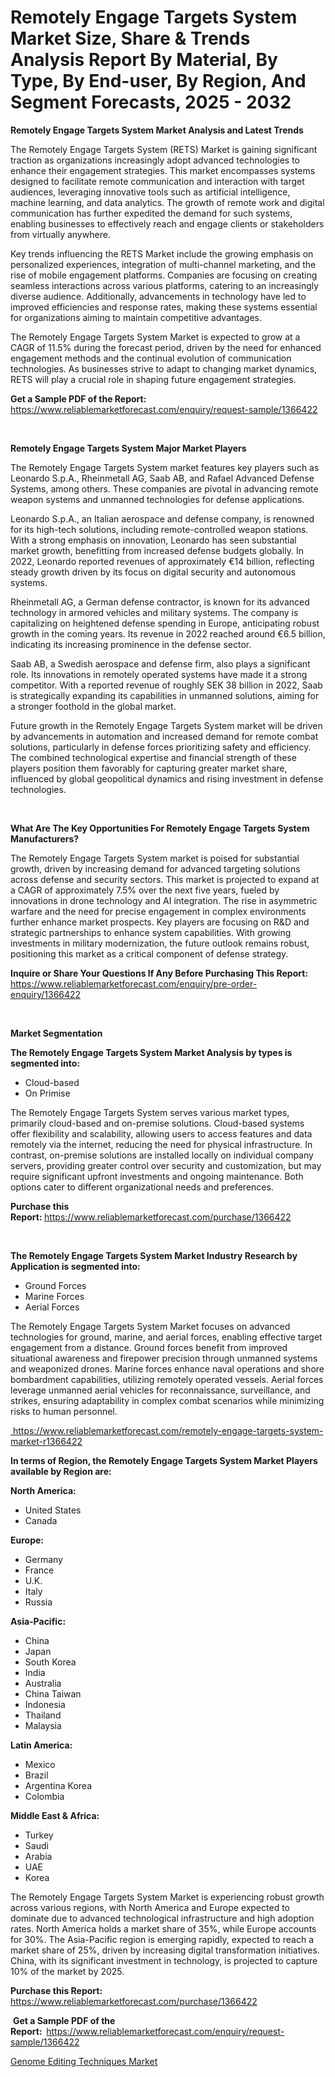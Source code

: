 <p><h1>Remotely Engage Targets System Market Size, Share & Trends Analysis Report By Material, By Type, By End-user, By Region, And Segment Forecasts, 2025 - 2032</h1></p><p><strong>Remotely Engage Targets System Market Analysis and Latest Trends</strong></p>
<p><p>The Remotely Engage Targets System (RETS) Market is gaining significant traction as organizations increasingly adopt advanced technologies to enhance their engagement strategies. This market encompasses systems designed to facilitate remote communication and interaction with target audiences, leveraging innovative tools such as artificial intelligence, machine learning, and data analytics. The growth of remote work and digital communication has further expedited the demand for such systems, enabling businesses to effectively reach and engage clients or stakeholders from virtually anywhere.</p><p>Key trends influencing the RETS Market include the growing emphasis on personalized experiences, integration of multi-channel marketing, and the rise of mobile engagement platforms. Companies are focusing on creating seamless interactions across various platforms, catering to an increasingly diverse audience. Additionally, advancements in technology have led to improved efficiencies and response rates, making these systems essential for organizations aiming to maintain competitive advantages.</p><p>The Remotely Engage Targets System Market is expected to grow at a CAGR of 11.5% during the forecast period, driven by the need for enhanced engagement methods and the continual evolution of communication technologies. As businesses strive to adapt to changing market dynamics, RETS will play a crucial role in shaping future engagement strategies.</p></p>
<p><strong>Get a Sample PDF of the Report:&nbsp;</strong> <a href="https://www.reliablemarketforecast.com/enquiry/request-sample/1366422?utm_campaign=2284&utm_medium=2&utm_source=Github&utm_content=ia&utm_term=22032025&utm_id=remotely-engage-targets-system">https://www.reliablemarketforecast.com/enquiry/request-sample/1366422</a></p>
<p>&nbsp;</p>
<p><strong>Remotely Engage Targets System Major Market Players</strong></p>
<p><p>The Remotely Engage Targets System market features key players such as Leonardo S.p.A., Rheinmetall AG, Saab AB, and Rafael Advanced Defense Systems, among others. These companies are pivotal in advancing remote weapon systems and unmanned technologies for defense applications.</p><p>Leonardo S.p.A., an Italian aerospace and defense company, is renowned for its high-tech solutions, including remote-controlled weapon stations. With a strong emphasis on innovation, Leonardo has seen substantial market growth, benefitting from increased defense budgets globally. In 2022, Leonardo reported revenues of approximately €14 billion, reflecting steady growth driven by its focus on digital security and autonomous systems.</p><p>Rheinmetall AG, a German defense contractor, is known for its advanced technology in armored vehicles and military systems. The company is capitalizing on heightened defense spending in Europe, anticipating robust growth in the coming years. Its revenue in 2022 reached around €6.5 billion, indicating its increasing prominence in the defense sector.</p><p>Saab AB, a Swedish aerospace and defense firm, also plays a significant role. Its innovations in remotely operated systems have made it a strong competitor. With a reported revenue of roughly SEK 38 billion in 2022, Saab is strategically expanding its capabilities in unmanned solutions, aiming for a stronger foothold in the global market.</p><p>Future growth in the Remotely Engage Targets System market will be driven by advancements in automation and increased demand for remote combat solutions, particularly in defense forces prioritizing safety and efficiency. The combined technological expertise and financial strength of these players position them favorably for capturing greater market share, influenced by global geopolitical dynamics and rising investment in defense technologies.</p></p>
<p>&nbsp;</p>
<p><strong>What Are The Key Opportunities For Remotely Engage Targets System Manufacturers?</strong></p>
<p><p>The Remotely Engage Targets System market is poised for substantial growth, driven by increasing demand for advanced targeting solutions across defense and security sectors. This market is projected to expand at a CAGR of approximately 7.5% over the next five years, fueled by innovations in drone technology and AI integration. The rise in asymmetric warfare and the need for precise engagement in complex environments further enhance market prospects. Key players are focusing on R&D and strategic partnerships to enhance system capabilities. With growing investments in military modernization, the future outlook remains robust, positioning this market as a critical component of defense strategy.</p></p>
<p><strong>Inquire or Share Your Questions If Any Before Purchasing This Report:</strong> <a href="https://www.reliablemarketforecast.com/enquiry/pre-order-enquiry/1366422?utm_campaign=2284&utm_medium=2&utm_source=Github&utm_content=ia&utm_term=22032025&utm_id=remotely-engage-targets-system">https://www.reliablemarketforecast.com/enquiry/pre-order-enquiry/1366422</a></p>
<p>&nbsp;</p>
<p><strong>Market Segmentation</strong></p>
<p><strong>The Remotely Engage Targets System Market Analysis by types is segmented into:</strong></p>
<p><ul><li>Cloud-based</li><li>On Primise</li></ul></p>
<p><p>The Remotely Engage Targets System serves various market types, primarily cloud-based and on-premise solutions. Cloud-based systems offer flexibility and scalability, allowing users to access features and data remotely via the internet, reducing the need for physical infrastructure. In contrast, on-premise solutions are installed locally on individual company servers, providing greater control over security and customization, but may require significant upfront investments and ongoing maintenance. Both options cater to different organizational needs and preferences.</p></p>
<p><strong>Purchase this Report:&nbsp;</strong><a href="https://www.reliablemarketforecast.com/purchase/1366422?utm_campaign=2284&utm_medium=2&utm_source=Github&utm_content=ia&utm_term=22032025&utm_id=remotely-engage-targets-system">https://www.reliablemarketforecast.com/purchase/1366422</a></p>
<p>&nbsp;</p>
<p><strong>The Remotely Engage Targets System Market Industry Research by Application is segmented into:</strong></p>
<p><ul><li>Ground Forces</li><li>Marine Forces</li><li>Aerial Forces</li></ul></p>
<p><p>The Remotely Engage Targets System Market focuses on advanced technologies for ground, marine, and aerial forces, enabling effective target engagement from a distance. Ground forces benefit from improved situational awareness and firepower precision through unmanned systems and weaponized drones. Marine forces enhance naval operations and shore bombardment capabilities, utilizing remotely operated vessels. Aerial forces leverage unmanned aerial vehicles for reconnaissance, surveillance, and strikes, ensuring adaptability in complex combat scenarios while minimizing risks to human personnel.</p></p>
<p><a href="https://www.reliablemarketforecast.com/remotely-engage-targets-system-market-r1366422?utm_campaign=2284&utm_medium=2&utm_source=Github&utm_content=ia&utm_term=22032025&utm_id=remotely-engage-targets-system">&nbsp;https://www.reliablemarketforecast.com/remotely-engage-targets-system-market-r1366422</a></p>
<p><strong>In terms of Region, the Remotely Engage Targets System Market Players available by Region are:</strong></p>
<p>
    <p> <strong> North America: </strong>
        <ul>
            <li>United States</li>
            <li>Canada</li>
        </ul>
        </p> 
    <p> <strong> Europe: </strong>
        <ul>
            <li>Germany</li>
            <li>France</li>
            <li>U.K.</li>
            <li>Italy</li>
            <li>Russia</li>
        </ul>
        </p> 
    <p> <strong> Asia-Pacific: </strong>
        <ul>
            <li>China</li>
            <li>Japan</li>
            <li>South Korea</li>
            <li>India</li>
            <li>Australia</li>
            <li>China Taiwan</li>
            <li>Indonesia</li>
            <li>Thailand</li>
            <li>Malaysia</li>
        </ul>
        </p> 
    <p> <strong> Latin America: </strong>
        <ul>
            <li>Mexico</li>
            <li>Brazil</li>
            <li>Argentina Korea</li>
            <li>Colombia</li>
        </ul>
        </p> 
    <p> <strong> Middle East & Africa: </strong>
        <ul>
            <li>Turkey</li>
            <li>Saudi</li>
            <li>Arabia</li>
            <li>UAE</li>
            <li>Korea</li>
        </ul>
    </p>
    </p>
<p><p>The Remotely Engage Targets System Market is experiencing robust growth across various regions, with North America and Europe expected to dominate due to advanced technological infrastructure and high adoption rates. North America holds a market share of 35%, while Europe accounts for 30%. The Asia-Pacific region is emerging rapidly, expected to reach a market share of 25%, driven by increasing digital transformation initiatives. China, with its significant investment in technology, is projected to capture 10% of the market by 2025.</p></p>
<p><strong>Purchase this Report: </strong><a href="https://www.reliablemarketforecast.com/purchase/1366422?utm_campaign=2284&utm_medium=2&utm_source=Github&utm_content=ia&utm_term=22032025&utm_id=remotely-engage-targets-system">https://www.reliablemarketforecast.com/purchase/1366422</a></p>
<p>&nbsp;<strong>Get a Sample PDF of the Report:&nbsp;&nbsp;</strong><a href="https://www.reliablemarketforecast.com/enquiry/request-sample/1366422?utm_campaign=2284&utm_medium=2&utm_source=Github&utm_content=ia&utm_term=22032025&utm_id=remotely-engage-targets-system">https://www.reliablemarketforecast.com/enquiry/request-sample/1366422</a></p>
<p><strong></strong></p>
<p><p><a href="https://github.com/WashimHussain441/Market-Research-Report-List-2/blob/main/genome-editing-techniques-market.md?utm_campaign=2284&utm_medium=2&utm_source=Github&utm_content=ia&utm_term=22032025&utm_id=remotely-engage-targets-system">Genome Editing Techniques Market</a></p></p>